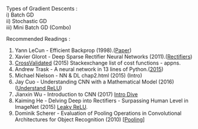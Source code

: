   
    
  
Types of Gradient Descents :  
i)   Batch GD  
ii)  Stochastic GD  
iii) Mini Batch GD (Combo)  

  
  
Recommended Readings :  

1.  Yann LeCun - Efficient Backprop (1998).([Paper](http://yann.lecun.com/exdb/publis/pdf/lecun-98b.pdf))  
2.  Xavier Glorot - Deep Sparse Rectifier Neural Networks (2011).([Rectifiers](http://proceedings.mlr.press/v15/glorot11a/glorot11a.pdf))  
3.  [CrossValidated](https://stats.stackexchange.com/questions/154879/a-list-of-cost-functions-used-in-neural-networks-alongside-applications) (2015) Stackexchange list of cost functions - appns.  
4.  Andrew Trask - A neural network in 13 lines of Python.([2015](https://iamtrask.github.io/2015/07/27/python-network-part2/))  
5.  Michael Nielson - NN & DL chap2.html (2015) (Intro)
6.  Jay Cuo - Understanding CNN with a Mathematical Model (2016) ([Understand ReLU](https://arxiv.org/pdf/1609.04112.pdf))    
7.  Jianxin Wu - Introduction to CNN (2017) [Intro Dive](https://cs.nju.edu.cn/wujx/paper/CNN.pdf)   
8.  Kaiming He - Delving Deep into Rectifiers - Surpassing Human Level in ImageNet (2015) [Leaky ReLU](https://openaccess.thecvf.com/content_iccv_2015/papers/He_Delving_Deep_into_ICCV_2015_paper.pdf).  
9.  Dominik Scherer - Evaluation of Pooling Operations in Convolutional Architectures for Object Recognition (2010) [[Pooling](http://ais.uni-bonn.de/papers/icann2010_maxpool.pdf)]

